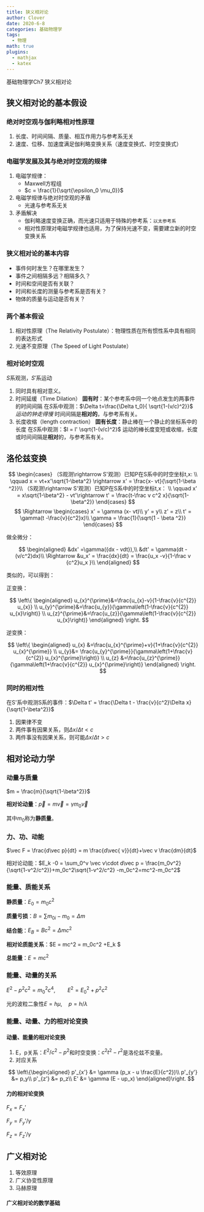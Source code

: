 ```yaml
---
title: 狭义相对论
author: Clover
date: 2020-6-8
categories: 基础物理学
tags:
  - 物理
math: true
plugins:
  - mathjax
  - katex
---
```


基础物理学Ch7 狭义相对论

<!-- more -->
## 狭义相对论的基本假设

### 绝对时空观与伽利略相对性原理

1. 长度、时间间隔、质量、相互作用力与参考系无关
2. 速度、位移、加速度满足伽利略变换关系（速度变换式、时空变换式）

### 电磁学发展及其与绝对时空观的规律

1. 电磁学规律：
   + Maxwell方程组
   + $c = \frac{1}{\sqrt{\epsilon_0 \mu_0}}$
2. 电磁学规律与绝对时空观的矛盾
   + 光速与参考系无关
3. 矛盾解决
   + 伽利略速度变换正确，而光速只适用于特殊的参考系：`以太参考系`
   + 相对性原理对电磁学规律也适用，为了保持光速不变，需要建立新的时空变换关系

### 狭义相对论的基本内容

+ 事件何时发生？在哪里发生？
+ 事件之间相隔多远？相隔多久？
+ 时间和空间是否有关联？
+ 时间和长度的测量与参考系是否有关？
+ 物体的质量与运动是否有关？

### 两个基本假设

1. 相对性原理（The Relativity Postulate）：物理性质在所有惯性系中具有相同的表达形式
2. 光速不变原理（The Speed of Light Postulate）

### 相对论时空观

$S$系观测，$S'$系运动

1. 同时具有相对意义。
2. 时间延缓（Time Dilation）
   **固有时**：某个参考系中同一个地点发生的两事件的时间间隔
   在$S$系中观测：$\Delta t=\frac{\Delta t_0}{ \sqrt{1-(v/c)^2}}$
   *运动的钟走得慢*
   时间间隔是**相对的**，与参考系有关。
3. 长度收缩（length contraction）
   **固有长度**：静止棒在一个静止的坐标系中的长度
   在$S$系中观测：$l = l' \sqrt{1-(v/c)^2}$
   运动的棒长度变短或收缩，长度或时间间隔是**相对**的，与参考系有关。

## 洛伦兹变换

$$
\begin{cases}
    （S观测\rightarrow S'观测）已知P在S系中的时空坐标t,x:
    \\ \qquad x = vt+x'\sqrt{1-\beta^2} \rightarrow x' = \frac{x- vt}{\sqrt{1-\beta ^2}}\\
    （S观测\rightarrow S'观测）已知P在S系中的时空坐标t,x：
    \\ \qquad x' = x\sqrt{1-\beta^2} - vt'\rightarrow t' = \frac{t-\frac v c^2 x}{\sqrt{1-\beta^2}}
\end{cases}
$$
$$
\Rightarrow
\begin{cases}
    x' = \gamma (x- vt)\\
    y' = y\\
    z' = z\\
    t' = \gamma(t -\frac{v}{c^2}x)\\
    \gamma = \frac{1}{\sqrt{1 - \beta ^2}}
\end{cases}
$$

做全微分：

$$
\begin{aligned}
   &dx' =\gamma({dx - vdt}),\\
   &dt' = \gamma(dt - (v/c^2)dx)\\
   \Rightarrow &u_x' = \frac{dx}{dt} = \frac{u_x -v}{1-\frac v {c^2}u_x }\\
\end{aligned}
$$

类似的，可以得到：

正变换：

$$
\left\{
   \begin{aligned}
      u_{x}^{\prime}&=\frac{u_{x}-v}{1-\frac{v}{c^{2}} u_{x}} \\
      u_{y}^{\prime}&=\frac{u_{y}}{\gamma\left(1-\frac{v}{c^{2}} u_{x}\right)} \\
      u_{z}^{\prime}&=\frac{u_{z}}{\gamma\left(1-\frac{v}{c^{2}} u_{x}\right)}
   \end{aligned}
\right.
$$

逆变换：

$$
\left\{
   \begin{aligned}
      u_{x} &=\frac{u_{x}^{\prime}+v}{1+\frac{v}{c^{2}} u_{x}^{\prime}} \\
      u_{y}&= \frac{u_{y}^{\prime}}{\gamma\left(1+\frac{v}{c^{2}} u_{x}^{\prime}\right)} \\
      u_{z} &=\frac{u_{z}^{\prime}}{\gamma\left(1+\frac{v}{c^{2}} u_{x}^{\prime}\right)}
   \end{aligned}
\right.
$$

### 同时的相对性

在S'系中观测S系的事件：$\Delta t' = \frac{\Delta t - \frac{v}{c^2}\Delta x}{\sqrt{1-\beta^2}}$

1. 因果律不变
2. 两件事有因果关系，则$\Delta x/ \Delta t<c$
3. 两件事没有因果关系，则可能$\Delta x /\Delta t > c$

## 相对论动力学

### 动量与质量

$m = \frac{m}{\sqrt{1-\beta^2}}$

**相对论动量**：$\vec p = m\vec v = \gamma m_0\vec v$

其中$m_0$称为**静质量**。

### 力、功、动能

$\vec F = \frac{d\vec p}{dt} = m \frac{d\vec{ v}}{dt}+\vec v \frac{dm}{dt}$

相对论动能：$E_k -0 = \sum_0^v \vec v\cdot d\vec p = \frac{m_0v^2}{\sqrt{1-v^2/c^2}}+m_0c^2\sqrt{1-v^2/c^2} -m_0c^2=mc^2-m_0c^2$

### 能量、质能关系

**静质量**：$E_0 = m_0c^2$

**质量亏损**：$B = \sum m_{0i} -m_0 = \Delta m$

**结合能**：$E_B = Bc^2=\Delta m c^2$

**相对论质能关系**：$E = mc^2 = m_0c^2 +E_k $

**总能量**：$E = mc^2$

### 能量、动量的关系

$E^2-p^2c^2 = m_0^2 c^4,\qquad E^2 = E_0^2 +p^2c^2$

光的波粒二象性$E = h\mu ,\quad p = h/\lambda$

### 能量、动量、力的相对论变换

#### 动量、能量的相对论变换

1. E，p关系：$E^2/c^2 - p^2$和时空变换：$c^2t^2 -r^2$是洛伦兹不变量。
2. 对应关系

$$
\left\{\begin{aligned}
   p'_{x'} &= \gamma (p_x - u \frac{E}{c^2})\\
   p'_{y'} &= p_y\\
   p'_{z'} &= p_z\\
   E' &= \gamma (E - up_x)
\end{aligned}\right.
$$

#### 力的相对论变换

$F_x =F_x'$

$F_y = F_y' /\gamma$

$F_z = F_z' /\gamma$

## 广义相对论

1. 等效原理
2. 广义协变性原理
3. 马赫原理

#### 广义相对论的数学基础
